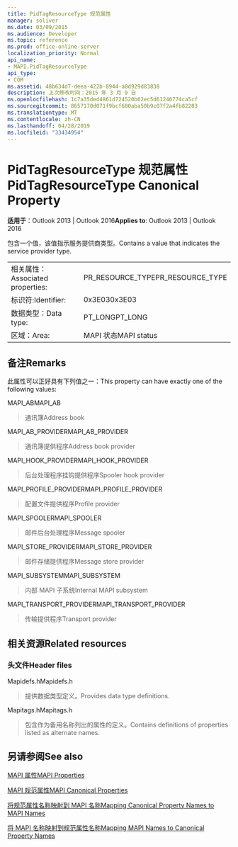 ```yaml
---
title: PidTagResourceType 规范属性
manager: soliver
ms.date: 03/09/2015
ms.audience: Developer
ms.topic: reference
ms.prod: office-online-server
localization_priority: Normal
api_name:
- MAPI.PidTagResourceType
api_type:
- COM
ms.assetid: 48b634d7-deea-422b-8944-a8d929d83838
description: 上次修改时间：2015 年 3 月 9 日
ms.openlocfilehash: 1c7a35ded4861d724520b02ec5d61246774ca5cf
ms.sourcegitcommit: 8657170d071f9bcf680aba50b9c07f2a4fb82283
ms.translationtype: MT
ms.contentlocale: zh-CN
ms.lasthandoff: 04/28/2019
ms.locfileid: "33434954"
---
```

# <a name="pidtagresourcetype-canonical-property"></a><span data-ttu-id="c4844-103">PidTagResourceType 规范属性</span><span class="sxs-lookup"><span data-stu-id="c4844-103">PidTagResourceType Canonical Property</span></span>

  
  
<span data-ttu-id="c4844-104">**适用于**：Outlook 2013 | Outlook 2016</span><span class="sxs-lookup"><span data-stu-id="c4844-104">**Applies to**: Outlook 2013 | Outlook 2016</span></span> 
  
<span data-ttu-id="c4844-105">包含一个值，该值指示服务提供商类型。</span><span class="sxs-lookup"><span data-stu-id="c4844-105">Contains a value that indicates the service provider type.</span></span>
  
|||
|:-----|:-----|
|<span data-ttu-id="c4844-106">相关属性：</span><span class="sxs-lookup"><span data-stu-id="c4844-106">Associated properties:</span></span>  <br/> |<span data-ttu-id="c4844-107">PR_RESOURCE_TYPE</span><span class="sxs-lookup"><span data-stu-id="c4844-107">PR_RESOURCE_TYPE</span></span>  <br/> |
|<span data-ttu-id="c4844-108">标识符:</span><span class="sxs-lookup"><span data-stu-id="c4844-108">Identifier:</span></span>  <br/> |<span data-ttu-id="c4844-109">0x3E03</span><span class="sxs-lookup"><span data-stu-id="c4844-109">0x3E03</span></span>  <br/> |
|<span data-ttu-id="c4844-110">数据类型：</span><span class="sxs-lookup"><span data-stu-id="c4844-110">Data type:</span></span>  <br/> |<span data-ttu-id="c4844-111">PT_LONG</span><span class="sxs-lookup"><span data-stu-id="c4844-111">PT_LONG</span></span>  <br/> |
|<span data-ttu-id="c4844-112">区域：</span><span class="sxs-lookup"><span data-stu-id="c4844-112">Area:</span></span>  <br/> |<span data-ttu-id="c4844-113">MAPI 状态</span><span class="sxs-lookup"><span data-stu-id="c4844-113">MAPI status</span></span>  <br/> |
   
## <a name="remarks"></a><span data-ttu-id="c4844-114">备注</span><span class="sxs-lookup"><span data-stu-id="c4844-114">Remarks</span></span>

<span data-ttu-id="c4844-115">此属性可以正好具有下列值之一：</span><span class="sxs-lookup"><span data-stu-id="c4844-115">This property can have exactly one of the following values:</span></span>
  
<span data-ttu-id="c4844-116">MAPI_AB</span><span class="sxs-lookup"><span data-stu-id="c4844-116">MAPI_AB</span></span> 
  
> <span data-ttu-id="c4844-117">通讯簿</span><span class="sxs-lookup"><span data-stu-id="c4844-117">Address book</span></span>
    
<span data-ttu-id="c4844-118">MAPI_AB_PROVIDER</span><span class="sxs-lookup"><span data-stu-id="c4844-118">MAPI_AB_PROVIDER</span></span> 
  
> <span data-ttu-id="c4844-119">通讯簿提供程序</span><span class="sxs-lookup"><span data-stu-id="c4844-119">Address book provider</span></span>
    
<span data-ttu-id="c4844-120">MAPI_HOOK_PROVIDER</span><span class="sxs-lookup"><span data-stu-id="c4844-120">MAPI_HOOK_PROVIDER</span></span> 
  
> <span data-ttu-id="c4844-121">后台处理程序挂钩提供程序</span><span class="sxs-lookup"><span data-stu-id="c4844-121">Spooler hook provider</span></span>
    
<span data-ttu-id="c4844-122">MAPI_PROFILE_PROVIDER</span><span class="sxs-lookup"><span data-stu-id="c4844-122">MAPI_PROFILE_PROVIDER</span></span> 
  
> <span data-ttu-id="c4844-123">配置文件提供程序</span><span class="sxs-lookup"><span data-stu-id="c4844-123">Profile provider</span></span>
    
<span data-ttu-id="c4844-124">MAPI_SPOOLER</span><span class="sxs-lookup"><span data-stu-id="c4844-124">MAPI_SPOOLER</span></span> 
  
> <span data-ttu-id="c4844-125">邮件后台处理程序</span><span class="sxs-lookup"><span data-stu-id="c4844-125">Message spooler</span></span>
    
<span data-ttu-id="c4844-126">MAPI_STORE_PROVIDER</span><span class="sxs-lookup"><span data-stu-id="c4844-126">MAPI_STORE_PROVIDER</span></span> 
  
> <span data-ttu-id="c4844-127">邮件存储提供程序</span><span class="sxs-lookup"><span data-stu-id="c4844-127">Message store provider</span></span>
    
<span data-ttu-id="c4844-128">MAPI_SUBSYSTEM</span><span class="sxs-lookup"><span data-stu-id="c4844-128">MAPI_SUBSYSTEM</span></span> 
  
> <span data-ttu-id="c4844-129">内部 MAPI 子系统</span><span class="sxs-lookup"><span data-stu-id="c4844-129">Internal MAPI subsystem</span></span>
    
<span data-ttu-id="c4844-130">MAPI_TRANSPORT_PROVIDER</span><span class="sxs-lookup"><span data-stu-id="c4844-130">MAPI_TRANSPORT_PROVIDER</span></span> 
  
> <span data-ttu-id="c4844-131">传输提供程序</span><span class="sxs-lookup"><span data-stu-id="c4844-131">Transport provider</span></span>
    
## <a name="related-resources"></a><span data-ttu-id="c4844-132">相关资源</span><span class="sxs-lookup"><span data-stu-id="c4844-132">Related resources</span></span>

### <a name="header-files"></a><span data-ttu-id="c4844-133">头文件</span><span class="sxs-lookup"><span data-stu-id="c4844-133">Header files</span></span>

<span data-ttu-id="c4844-134">Mapidefs.h</span><span class="sxs-lookup"><span data-stu-id="c4844-134">Mapidefs.h</span></span>
  
> <span data-ttu-id="c4844-135">提供数据类型定义。</span><span class="sxs-lookup"><span data-stu-id="c4844-135">Provides data type definitions.</span></span>
    
<span data-ttu-id="c4844-136">Mapitags.h</span><span class="sxs-lookup"><span data-stu-id="c4844-136">Mapitags.h</span></span>
  
> <span data-ttu-id="c4844-137">包含作为备用名称列出的属性的定义。</span><span class="sxs-lookup"><span data-stu-id="c4844-137">Contains definitions of properties listed as alternate names.</span></span>
    
## <a name="see-also"></a><span data-ttu-id="c4844-138">另请参阅</span><span class="sxs-lookup"><span data-stu-id="c4844-138">See also</span></span>



[<span data-ttu-id="c4844-139">MAPI 属性</span><span class="sxs-lookup"><span data-stu-id="c4844-139">MAPI Properties</span></span>](mapi-properties.md)
  
[<span data-ttu-id="c4844-140">MAPI 规范属性</span><span class="sxs-lookup"><span data-stu-id="c4844-140">MAPI Canonical Properties</span></span>](mapi-canonical-properties.md)
  
[<span data-ttu-id="c4844-141">将规范属性名称映射到 MAPI 名称</span><span class="sxs-lookup"><span data-stu-id="c4844-141">Mapping Canonical Property Names to MAPI Names</span></span>](mapping-canonical-property-names-to-mapi-names.md)
  
[<span data-ttu-id="c4844-142">将 MAPI 名称映射到规范属性名称</span><span class="sxs-lookup"><span data-stu-id="c4844-142">Mapping MAPI Names to Canonical Property Names</span></span>](mapping-mapi-names-to-canonical-property-names.md)

